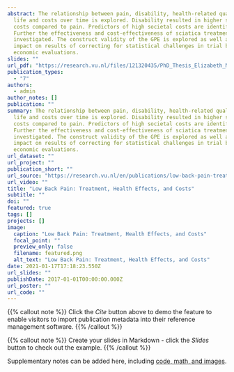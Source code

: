 ```yaml
---
abstract: The relationship between pain, disability, health-related quality of
  life and costs over time is explored. Disability resulted in higher societal
  costs compared to pain. Predictors of high societal costs are identified.
  Further the effectiveness and cost-effectiveness of sciatica treatments is
  investigated. The construct validity of the GPE is explored as well as the
  impact on results of correcting for statistical challenges in trial based
  economic evaluations.
slides: ""
url_pdf: "https://research.vu.nl/files/121320435/PhD_Thesis_Elizabeth_Mutubuki_LowBackPain_TreatmentHealthEffectsandCosts.pdf"
publication_types:
  - "7"
authors:
  - admin
author_notes: []
publication: ""
summary: The relationship between pain, disability, health-related quality of
  life and costs over time is explored. Disability resulted in higher societal
  costs compared to pain. Predictors of high societal costs are identified.
  Further the effectiveness and cost-effectiveness of sciatica treatments is
  investigated. The construct validity of the GPE is explored as well as the
  impact on results of correcting for statistical challenges in trial based
  economic evaluations.
url_dataset: ""
url_project: ""
publication_short: ""
url_source: "https://research.vu.nl/en/publications/low-back-pain-treatment-health-effects-and-costs"
url_video: ""
title: "Low Back Pain: Treatment, Health Effects, and Costs"
subtitle: ""
doi: ""
featured: true
tags: []
projects: []
image:
  caption: "Low Back Pain: Treatment, Health Effects, and Costs"
  focal_point: ""
  preview_only: false
  filename: featured.png
  alt_text: "Low Back Pain: Treatment, Health Effects, and Costs"
date: 2021-01-17T17:18:23.550Z
url_slides: ""
publishDate: 2017-01-01T00:00:00.000Z
url_poster: ""
url_code: ""
---
```


{{% callout note %}}
Click the *Cite* button above to demo the feature to enable visitors to import publication metadata into their reference management software.
{{% /callout %}}

{{% callout note %}}
Create your slides in Markdown - click the *Slides* button to check out the example.
{{% /callout %}}

Supplementary notes can be added here, including [code, math, and images](https://wowchemy.com/docs/writing-markdown-latex/).
